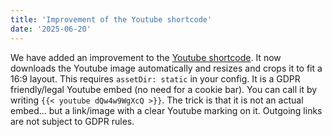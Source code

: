```yaml
---
title: 'Improvement of the Youtube shortcode'
date: '2025-06-20'
---
```


We have added an improvement to the [Youtube shortcode](/add-ons/youtube-shortcode/). It now downloads the Youtube image automatically and resizes and crops it to fit a 16:9 layout. This requires `assetDir: static` in your config. It is a GDPR friendly/legal Youtube embed (no need for a cookie bar). You can call it by writing `{{< youtube dQw4w9WgXcQ >}}`. The trick is that it is not an actual embed... but a link/image with a clear Youtube marking on it. Outgoing links are not subject to GDPR rules.